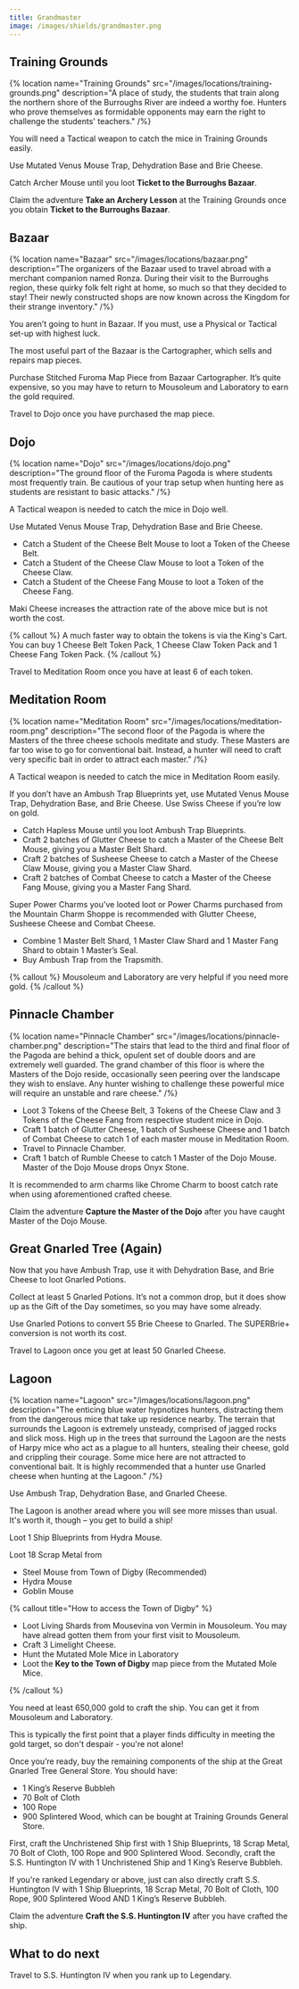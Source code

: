 ```yaml
---
title: Grandmaster
image: /images/shields/grandmaster.png
---
```


## Training Grounds

{% location
 name="Training Grounds"
 src="/images/locations/training-grounds.png"
 description="A place of study, the students that train along the northern shore of the Burroughs River are indeed a worthy foe. Hunters who prove themselves as formidable opponents may earn the right to challenge the students' teachers."
/%}

You will need a Tactical weapon to catch the mice in Training Grounds easily.

Use Mutated Venus Mouse Trap, Dehydration Base and Brie Cheese.

Catch Archer Mouse until you loot **Ticket to the Burroughs Bazaar**.

Claim the adventure **Take an Archery Lesson** at the Training Grounds once you obtain **Ticket to the Burroughs Bazaar**.

## Bazaar

{% location
 name="Bazaar"
 src="/images/locations/bazaar.png"
 description="The organizers of the Bazaar used to travel abroad with a merchant companion named Ronza. During their visit to the Burroughs region, these quirky folk felt right at home, so much so that they decided to stay! Their newly constructed shops are now known across the Kingdom for their strange inventory."
/%}

You aren’t going to hunt in Bazaar. If you must, use a Physical or Tactical set-up with highest luck.

The most useful part of the Bazaar is the Cartographer, which sells and repairs map pieces.

Purchase Stitched Furoma Map Piece from Bazaar Cartographer. It’s quite expensive, so you may have to return to Mousoleum and Laboratory to earn the gold required.

Travel to Dojo once you have purchased the map piece.

## Dojo

{% location
 name="Dojo"
 src="/images/locations/dojo.png"
 description="The ground floor of the Furoma Pagoda is where students most frequently train. Be cautious of your trap setup when hunting here as students are resistant to basic attacks."
/%}

A Tactical weapon is needed to catch the mice in Dojo well.

Use Mutated Venus Mouse Trap, Dehydration Base and Brie Cheese.

- Catch a Student of the Cheese Belt Mouse to loot a Token of the Cheese Belt.
- Catch a Student of the Cheese Claw Mouse to loot a Token of the Cheese Claw.
- Catch a Student of the Cheese Fang Mouse to loot a Token of the Cheese Fang.

Maki Cheese increases the attraction rate of the above mice but is not worth the cost.

{% callout %}
A much faster way to obtain the tokens is via the King's Cart. You can buy 1 Cheese Belt Token Pack, 1 Cheese Claw Token Pack and 1 Cheese Fang Token Pack.
{% /callout %}

Travel to Meditation Room once you have at least 6 of each token.

## Meditation Room

{% location
 name="Meditation Room"
 src="/images/locations/meditation-room.png"
 description="The second floor of the Pagoda is where the Masters of the three cheese schools meditate and study. These Masters are far too wise to go for conventional bait. Instead, a hunter will need to craft very specific bait in order to attract each master."
/%}

A Tactical weapon is needed to catch the mice in Meditation Room easily.

If you don’t have an Ambush Trap Blueprints yet, use Mutated Venus Mouse Trap, Dehydration Base, and Brie Cheese. Use Swiss Cheese if you’re low on gold.

- Catch Hapless Mouse until you loot Ambush Trap Blueprints.
- Craft 2 batches of Glutter Cheese to catch a Master of the Cheese Belt Mouse, giving you a Master Belt Shard.
- Craft 2 batches of Susheese Cheese to catch a Master of the Cheese Claw Mouse, giving you a Master Claw Shard.
- Craft 2 batches of Combat Cheese to catch a Master of the Cheese Fang Mouse, giving you a Master Fang Shard.

Super Power Charms you've looted loot or Power Charms purchased from the Mountain Charm Shoppe is recommended with Glutter Cheese, Susheese Cheese and Combat Cheese.

- Combine 1 Master Belt Shard, 1 Master Claw Shard and 1 Master Fang Shard to obtain 1 Master’s Seal.
- Buy Ambush Trap from the Trapsmith.

{% callout %}
Mousoleum and Laboratory are very helpful if you need more gold.
{% /callout %}

## Pinnacle Chamber

{% location
 name="Pinnacle Chamber"
 src="/images/locations/pinnacle-chamber.png"
 description="The stairs that lead to the third and final floor of the Pagoda are behind a thick, opulent set of double doors and are extremely well guarded. The grand chamber of this floor is where the Masters of the Dojo reside, occasionally seen peering over the landscape they wish to enslave. Any hunter wishing to challenge these powerful mice will require an unstable and rare cheese."
/%}

- Loot 3 Tokens of the Cheese Belt, 3 Tokens of the Cheese Claw and 3 Tokens of the Cheese Fang from respective student mice in Dojo.
- Craft 1 batch of Glutter Cheese, 1 batch of Susheese Cheese and 1 batch of Combat Cheese to catch 1 of each master mouse in Meditation Room.
- Travel to Pinnacle Chamber.
- Craft 1 batch of Rumble Cheese to catch 1 Master of the Dojo Mouse. Master of the Dojo Mouse drops Onyx Stone.

It is recommended to arm charms like Chrome Charm to boost catch rate when using aforementioned crafted cheese.

Claim the adventure **Capture the Master of the Dojo** after you have caught Master of the Dojo Mouse.

## Great Gnarled Tree (Again)

Now that you have Ambush Trap, use it with Dehydration Base, and Brie Cheese to loot Gnarled Potions.

Collect at least 5 Gnarled Potions. It’s not a common drop, but it does show up as the Gift of the Day sometimes, so you may have some already.

Use Gnarled Potions to convert 55 Brie Cheese to Gnarled. The SUPERBrie+ conversion is not worth its cost.

Travel to Lagoon once you get at least 50 Gnarled Cheese.

## Lagoon

{% location
 name="Lagoon"
 src="/images/locations/lagoon.png"
 description="The enticing blue water hypnotizes hunters, distracting them from the dangerous mice that take up residence nearby. The terrain that surrounds the Lagoon is extremely unsteady, comprised of jagged rocks and slick moss. High up in the trees that surround the Lagoon are the nests of Harpy mice who act as a plague to all hunters, stealing their cheese, gold and crippling their courage. Some mice here are not attracted to conventional bait. It is highly recommended that a hunter use Gnarled cheese when hunting at the Lagoon."
/%}

Use Ambush Trap, Dehydration Base, and Gnarled Cheese.

The Lagoon is another aread where you will see more misses than usual. It's worth it, though – you get to build a ship!

Loot 1 Ship Blueprints from Hydra Mouse.

Loot 18 Scrap Metal from

- Steel Mouse from Town of Digby (Recommended)
- Hydra Mouse
- Goblin Mouse

{% callout title="How to access the Town of Digby" %}

- Loot Living Shards from Mousevina von Vermin in Mousoleum. You may have alread gotten them from your first visit to Mousoleum.
- Craft 3 Limelight Cheese.
- Hunt the Mutated Mole Mice in Laboratory
- Loot the **Key to the Town of Digby** map piece from the Mutated Mole Mice.

{% /callout %}

You need  at least 650,000 gold to craft the ship. You can get it from Mousoleum and Laboratory.

This is typically the first point that a player finds difficulty in meeting the gold target, so don't despair - you're not alone!

Once you’re ready, buy the remaining components of the ship at the Great Gnarled Tree General Store. You should have:

- 1 King’s Reserve Bubbleh
- 70 Bolt of Cloth
- 100 Rope
- 900 Splintered Wood, which can be bought at Training Grounds General Store.

First, craft the Unchristened Ship first with 1 Ship Blueprints, 18 Scrap Metal, 70 Bolt of Cloth, 100 Rope and 900 Splintered Wood.
Secondly, craft the S.S. Huntington IV with 1 Unchristened Ship and 1 King’s Reserve Bubbleh.

If you're ranked Legendary or above, just can also directly craft S.S. Huntington IV with 1 Ship Blueprints, 18 Scrap Metal, 70 Bolt of Cloth, 100 Rope, 900 Splintered Wood AND 1 King’s Reserve Bubbleh.

Claim the adventure **Craft the S.S. Huntington IV** after you have crafted the ship.

## What to do next

Travel to S.S. Huntington IV when you rank up to Legendary.
